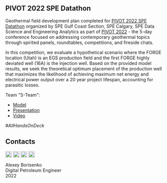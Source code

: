 ## PIVOT 2022 SPE Datathon

Geothermal field development plan completed for [PIVOT 2022 SPE Datathon](https://www.spegcs.org/events/6411) organized by SPE Gulf Coast Section, SPE Calgary, SPE Data Science and Engineering Analytics as part of [PIVOT 2022](https://geo.touchcast.com/showtime/pivot2022/join) - the 5-day conference focused on addressing contemporary geothermal topics through spirited panels, roundtables, competitions, and fireside chats.

In this competition, we evaluate a hypothetical scenario where the FORGE location (Utah) is an EGS production field and the first FORGE highly deviated well (16A) is the injection well. Based on the provided model results, we seek the theoretical optimum placement of the production well that maximizes the likelihood of achieving maximum net energy and electrical power output over a 20 year project lifespan, accounting for parasitic losses.

Team "S-Team":
* [Model](https://github.com/borisenko-ru/spe_pivot_2022_datathon/blob/main/spe_pivot_datathon.ipynb)
* [Presentation](https://github.com/borisenko-ru/spe_pivot_2022_datathon/blob/main/presentation/S_team_PIVOT_2022_SPE_Datathon_Final.pdf)
* [Video](https://github.com/borisenko-ru/spe_pivot_2022_datathon/blob/main/presentation/S_team_PIVOT_2022_SPE_Datathon_Final.mp4)

_#AllHandsOnDeck_

## Contacts

[<img align="center" src="https://cdn-icons-png.flaticon.com/512/1384/1384088.png" width="20" />](https://www.linkedin.com/in/borisenkoru/) 
[<img align="center" src="https://cdn-icons-png.flaticon.com/512/1051/1051360.png" width="20" />](https://www.facebook.com/borisenko.ru/)
[<img align="center" src="https://cdn-icons-png.flaticon.com/512/1384/1384031.png" width="20" />](https://www.instagram.com/borisenko_ru/)
[<img align="center" src="https://cdn-icons-png.flaticon.com/512/2111/2111812.png" width="20" />](https://t.me/borisenko_ru)

Alexey Borisenko \
Digital Petroleum Engineer \
2022
